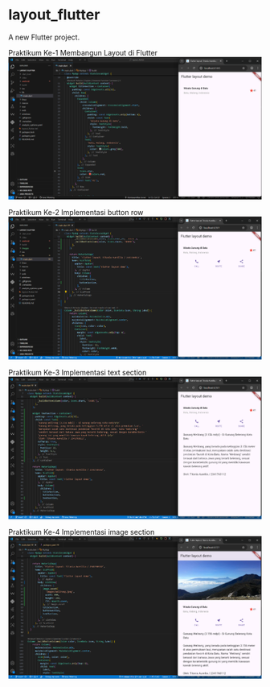 # layout_flutter

A new Flutter project.

Praktikum Ke-1 Membangun Layout di Flutter
![Screnshoot layout_flutter](images/01.png)

Praktikum Ke-2 Implementasi button row
![Screnshoot layout_flutter](images/02.png)

Praktikum Ke-3 Implementasi text section
![Screnshoot layout_flutter](images/03.png)

Praktikum Ke-4 Implementasi image section
![Screnshoot layout_flutter](images/04.png)